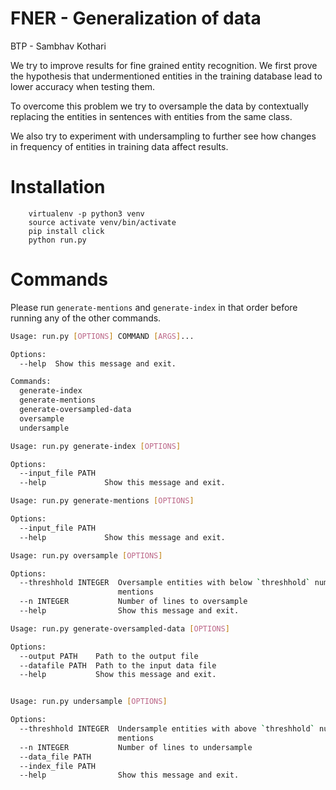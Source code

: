 # FNER - Generalization of data

BTP - Sambhav Kothari 


We try to improve results for fine grained entity recognition. We first prove the hypothesis that 
undermentioned entities in the training database lead to lower accuracy when testing them.

To overcome this problem we try to oversample the data by contextually replacing the entities in sentences with entities from the same class.

We also try to experiment with undersampling to further see how changes in frequency of entities in training data affect results.

# Installation
        virtualenv -p python3 venv
        source activate venv/bin/activate
        pip install click
        python run.py

# Commands
Please run `generate-mentions` and `generate-index` in that order before running any of the other commands.
```bash
Usage: run.py [OPTIONS] COMMAND [ARGS]...

Options:
  --help  Show this message and exit.

Commands:
  generate-index
  generate-mentions
  generate-oversampled-data
  oversample
  undersample

Usage: run.py generate-index [OPTIONS]

Options:
  --input_file PATH
  --help             Show this message and exit.

Usage: run.py generate-mentions [OPTIONS]

Options:
  --input_file PATH
  --help             Show this message and exit.

Usage: run.py oversample [OPTIONS]

Options:
  --threshhold INTEGER  Oversample entities with below `threshhold` number of
                        mentions
  --n INTEGER           Number of lines to oversample
  --help                Show this message and exit.

Usage: run.py generate-oversampled-data [OPTIONS]

Options:
  --output PATH    Path to the output file
  --datafile PATH  Path to the input data file
  --help           Show this message and exit.


Usage: run.py undersample [OPTIONS]

Options:
  --threshhold INTEGER  Undersample entities with above `threshhold` number of
                        mentions
  --n INTEGER           Number of lines to undersample
  --data_file PATH
  --index_file PATH
  --help                Show this message and exit.
  
```
